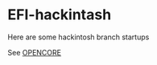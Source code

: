# EFI-hackintash
Here are some hackintosh branch startups

See [OPENCORE](https://dortania.github.io/getting-started/)
